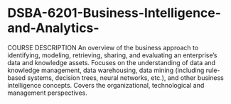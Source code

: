 # DSBA-6201-Business-Intelligence-and-Analytics-
COURSE DESCRIPTION  An overview of the business approach to identifying, modeling, retrieving, sharing, and  evaluating an enterprise’s data and knowledge assets. Focuses on the understanding of  data and knowledge management, data warehousing, data mining (including rule-based  systems, decision trees, neural networks, etc.), and other business intelligence  concepts. Covers the organizational, technological and management perspectives.  
